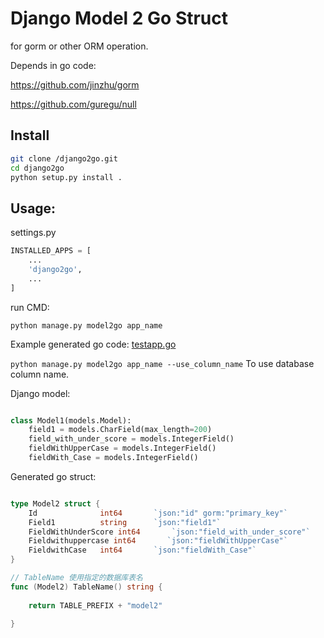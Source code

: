# Django Model 2 Go Struct

for gorm or other ORM operation.

Depends in go code:

https://github.com/jinzhu/gorm

https://github.com/guregu/null

## Install

```bash
git clone /django2go.git
cd django2go
python setup.py install .
```

## Usage:

settings.py

```python
INSTALLED_APPS = [
    ...
    'django2go',
    ...
]

```

run CMD:

`python manage.py model2go app_name`

Example generated go code: [testapp.go](./test_project/testapp.go)

`python manage.py model2go app_name --use_column_name` To use database column name.

Django model:

```python

class Model1(models.Model):
    field1 = models.CharField(max_length=200)
    field_with_under_score = models.IntegerField()
    fieldWithUpperCase = models.IntegerField()
    fieldWith_Case = models.IntegerField()

```

Generated go struct:

```go

type Model2 struct {
    Id              int64       `json:"id" gorm:"primary_key"`
    Field1          string      `json:"field1"`
    FieldWithUnderScore int64       `json:"field_with_under_score"`
    Fieldwithuppercase int64       `json:"fieldWithUpperCase"`
    FieldwithCase   int64       `json:"fieldWith_Case"`
}

// TableName 使用指定的数据库表名
func (Model2) TableName() string {
    
    return TABLE_PREFIX + "model2"
    
}

```